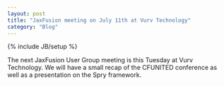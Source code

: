 ```yaml
---
layout: post
title: "JaxFusion meeting on July 11th at Vurv Technology"
category: "Blog"
---
```

{% include JB/setup %}

The next JaxFusion User Group meeting is this Tuesday at Vurv Technology. We will have a small recap of the CFUNITED conference as well as a presentation on the Spry framework.